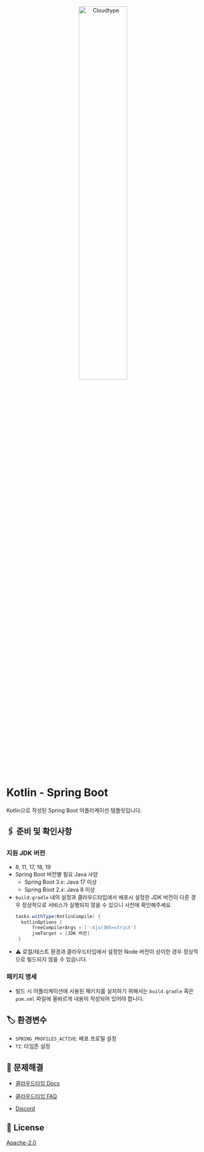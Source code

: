 <br/>
<br/>

<p align="center">
<img src="https://files.cloudtype.io/logo/cloudtype-logo-horizontal-black.png" width="50%" alt="Cloudtype"/>
</p>

<br/>
<br/>

# Kotlin - Spring Boot

Kotlin으로 작성된 Spring Boot 어플리케이션 템플릿입니다.
## 🖇️ 준비 및 확인사항

### 지원 JDK 버전
- 8, 11, 17, 18, 19
- Spring Boot 버전별 필요 Java 사양
    - Spring Boot 3.x: Java 17 이상
    - Spring Boot 2.x: Java 8 이상
- `build.gradle` 내의 설정과 클라우드타입에서 배포시 설정한 JDK 버전이 다른 경우 정상적으로 서비스가 실행되지 않을 수 있으니 사전에 확인해주세요.
  ```groovy
  tasks.withType(KotlinCompile) {
    kotlinOptions {
	    freeCompilerArgs = ['-Xjsr305=strict']
	    jvmTarget = [JDK 버전]
   }
  ```
- ⚠️ 로컬/테스트 환경과 클라우드타입에서 설정한 Node 버전이 상이한 경우 정상적으로 빌드되지 않을 수 있습니다.


### 패키지 명세
- 빌드 시 어플리케이션에 사용된 패키지를 설치하기 위해서는 `build.gradle` 혹은 `pom.xml` 파일에 올바르게 내용이 작성되어 있어야 합니다.


## 🏷️ 환경변수

- `SPRING_PROFILES_ACTIVE`: 배포 프로필 설정
- `TZ`: 타임존 설정


## 💬 문제해결

- [클라우드타입 Docs](https://docs.cloudtype.io/)

- [클라우드타입 FAQ](https://help.cloudtype.io/guide/faq)

- [Discord](https://discord.gg/U7HX4BA6hu)


## 📄 License

[Apache-2.0](https://github.com/spring-projects/spring-boot/blob/main/LICENSE.txt)
